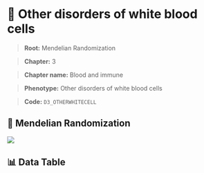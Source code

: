 # 🧪 Other disorders of white blood cells

> **Root:** Mendelian Randomization

> **Chapter:** 3  

> **Chapter name:** Blood and immune

> **Phenotype:** Other disorders of white blood cells  

> **Code:** `D3_OTHERWHITECELL`

## 🧬 Mendelian Randomization  

<img src="/MR/Figures/Forward/D3_OTHERWHITECELL.png"/>

## 📊 Data Table

<CsvTableMRF src="/MR_Data/Forward/D3_OTHERWHITECELL.csv"/>
